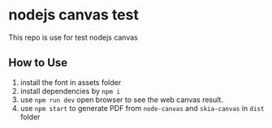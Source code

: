 # nodejs canvas test

This repo is use for test nodejs canvas

## How to Use

1. install the font in assets folder
2. install dependencies by `npm i`
3. use `npm run dev` open browser to see the web canvas result.
4. use `npm start` to generate PDF from `node-canvas` and `skia-canvas` in `dist` folder
